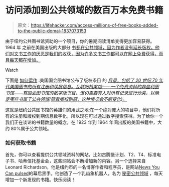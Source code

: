 # 访问添加到公共领域的数百万本免费书籍

> 原文：<https://lifehacker.com/access-millions-of-free-books-added-to-the-public-domai-1837073153>

由于纽约公共图书馆资助的一个项目，你的暑期阅读清单变得更加容易获得。1964 年 之前在美国出版的大部分 [书都在公共领域，因为作者没有延长版权。他们对文书工作的厌恶是我们的收获，因为许多文书工作都可以在网上免费获得，而且每天都在增加。](https://www.nypl.org/blog/2019/05/31/us-copyright-history-1923-1964) 

Watch

下面是 [如何运作](https://www.vice.com/en_us/article/kz4e3e/millions-of-books-are-secretly-in-the-public-domain-you-can-download-them-free) :美国国会图书馆公布了版权条目 的 [*目录，包括了 20 世纪 70 年代美国图书的所有注册和续展信息。互联网档案馆——一个免费资料的非盈利图书馆——有国会图书馆的数字版书目，但仍需要有人对所有记录进行分类，以确定哪些书属于公共领域(随着版权到期，这种情况会不断变化)。*](https://archive.org/search.php?query=creator%3A%22Library+of+Congress.+Copyright+Office.%22)

这就是纽约公共图书馆的英雄们的用武之地:在一个绝对庞大的项目中，他们将所有的注册和版权到期信息数字化，所以现在可以通过数字搜索获得。为了给你一个我们正在谈论的书籍数量的概念，在 1923 年到 1964 年间出版的美国书籍中，大约 80%属于公共领域。

### 如何获取书籍

首先，你可以查看提供公共领域资料的网站，比如古腾堡计划、T2、T4、标准电子书、哈蒂信托基金会，这些网站会不断增加新的内容。另一个选择来自 Leonard Richardson，他是纽约市的一名博客作者和程序员，是网站[News You Can pulsed](https://www.crummy.com/2019/07/22/0)的幕后黑手。他创造了一个乳齿象机器人，名为 [秘密公共领域](https://botsin.space/@SecretlyPublicDomain) ，每天增加一个新发现的书籍。快乐阅读！